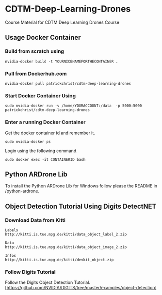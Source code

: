 # CDTM-Deep-Learning-Drones
Course Material for CDTM Deep Learning Drones Course

## Usage Docker Container
### Build from scratch using
```
nvidia-docker build -t YOURNICENAMEFORTHECONTAINER .
```
### Pull from Dockerhub.com
```
nvidia-docker pull patrickchrist/cdtm-deep-learning-drones
```
### Start Docker Container Using
```
sudo nvidia-docker run -v /home/YOURACCOUNT:/data  -p 5000:5000 patrickchrist/cdtm-deep-learning-drones
```
### Enter a running Docker Container
Get the docker container id and remember it.
```
sudo nvidia-docker ps
```
Login using the following command.
```
sudo docker exec -it CONTAINERID bash
```
## Python ARDrone Lib
To install the Python ARDrone Lib for Windows follow please the README in /python-ardrone.
## Object Detection Tutorial Using Digits DetectNET
### Download Data from Kitti
```
Labels
http://kitti.is.tue.mpg.de/kitti/data_object_label_2.zip
```
```
Data
http://kitti.is.tue.mpg.de/kitti/data_object_image_2.zip
```
```
Infos
http://kitti.is.tue.mpg.de/kitti/devkit_object.zip
```
### Follow Digits Tutorial
Follow the Digits Object Detection Tutorial.
[https://github.com/NVIDIA/DIGITS/tree/master/examples/object-detection]


